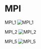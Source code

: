 # MPI
MPI_1
![MPI_1](https://github.com/grand00father/MPI/assets/121361298/49dd57fc-3d4b-4926-83f1-030d7782e666)



MPI_2
![MPI_2](https://github.com/grand00father/MPI/assets/121361298/88573eb5-7ae9-4cef-b1f8-de5d0acfba59)




MPI_5
![MPI_5](https://github.com/grand00father/MPI/assets/121361298/fde4c8ff-93d1-4a2c-ae4c-4c02abb900d2)
